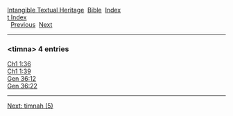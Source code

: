 [Intangible Textual Heritage](../../index)  [Bible](../index) 
[Index](index)   
[t Index](_t_)  
  [Previous](c11603)  [Next](c11605) 

------------------------------------------------------------------------

### &lt;timna&gt; 4 entries

[Ch1 1:36](../kjv/ch1001.htm#036)  
[Ch1 1:39](../kjv/ch1001.htm#039)  
[Gen 36:12](../kjv/gen036.htm#012)  
[Gen 36:22](../kjv/gen036.htm#022)  

------------------------------------------------------------------------

[Next: timnah (5)](c11605)
